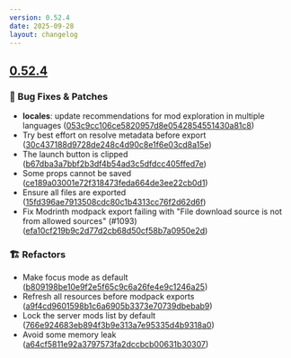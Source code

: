 ```yaml
---
version: 0.52.4
date: 2025-09-28
layout: changelog
---
```

## [0.52.4](#0.52.4)
### 🐛 Bug Fixes & Patches

- **locales**: update recommendations for mod exploration in multiple languages ([053c9cc106ce5820957d8e0542854551430a81c8](https://github.com/Voxelum/x-minecraft-launcher/commit/053c9cc106ce5820957d8e0542854551430a81c8))
- Try best effort on resolve metadata before export ([30c437188d9728de248c4d90c8e1f6e03cd8a15e](https://github.com/Voxelum/x-minecraft-launcher/commit/30c437188d9728de248c4d90c8e1f6e03cd8a15e))
- The launch button is clipped ([b67dba3a7bbf2b3df4b54ad3c5dfdcc405ffed7e](https://github.com/Voxelum/x-minecraft-launcher/commit/b67dba3a7bbf2b3df4b54ad3c5dfdcc405ffed7e))
- Some props cannot be saved ([ce189a03001e72f318473feda664de3ee22cb0d1](https://github.com/Voxelum/x-minecraft-launcher/commit/ce189a03001e72f318473feda664de3ee22cb0d1))
- Ensure all files are exported ([15fd396ae7913508cdc80c1b4313cc76f2d62d6f](https://github.com/Voxelum/x-minecraft-launcher/commit/15fd396ae7913508cdc80c1b4313cc76f2d62d6f))
- Fix Modrinth modpack export failing with "File download source is not from allowed sources" (#1093) ([efa10cf219b9c2d77d2cb68d50cf58b7a0950e2d](https://github.com/Voxelum/x-minecraft-launcher/commit/efa10cf219b9c2d77d2cb68d50cf58b7a0950e2d))
### 🏗️ Refactors

- Make focus mode as default ([b809198be10e9f2e5f65c9c6a26fe4e9c1246a25](https://github.com/Voxelum/x-minecraft-launcher/commit/b809198be10e9f2e5f65c9c6a26fe4e9c1246a25))
- Refresh all resources before modpack exports ([a9f4cd9601598b1c6a6905b3373e70739dbebab9](https://github.com/Voxelum/x-minecraft-launcher/commit/a9f4cd9601598b1c6a6905b3373e70739dbebab9))
- Lock the server mods list by default ([766e924683eb894f3b9e313a7e95335d4b9318a0](https://github.com/Voxelum/x-minecraft-launcher/commit/766e924683eb894f3b9e313a7e95335d4b9318a0))
- Avoid some memory leak ([a64cf5811e92a3797573fa2dccbcb00631b30307](https://github.com/Voxelum/x-minecraft-launcher/commit/a64cf5811e92a3797573fa2dccbcb00631b30307))
